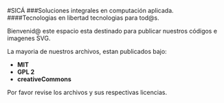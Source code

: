 #SICÁ
###Soluciones integrales en computación aplicada.
####Tecnologias en libertad tecnologias para tod@s.

Bienvenid@ este espacio esta destinado para publicar nuestros códigos e imagenes SVG.

La mayoria de nuestros archivos, estan publicados bajo:

 - __MIT__
 - __GPL 2__
 - __creativeCommons__

Por favor revise los archivos y sus respectivas licencias.


